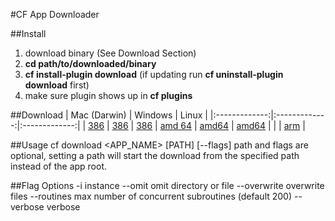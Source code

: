 #CF App Downloader

##Install 
1. download binary (See Download Section)
2. **cd path/to/downloaded/binary**
3. **cf install-plugin download** (if updating run **cf uninstall-plugin download** first)
4. make sure plugin shows up in **cf plugins** 

##Download
| Mac (Darwin)  | Windows       | Linux         |
|:-------------:|:-------------:|:-------------:|
| [386](https://github.rtp.raleigh.ibm.com/jstart/cf-download/raw/master/binaries/darwin/386/download) | [386](https://github.rtp.raleigh.ibm.com/jstart/cf-download/blob/master/binaries/windows/386/download.exe) | [386](https://github.rtp.raleigh.ibm.com/jstart/cf-download/raw/master/binaries/linux/386/download)
| [amd 64](https://github.rtp.raleigh.ibm.com/jstart/cf-download/raw/master/binaries/darwin/amd64/download) | [amd64](https://github.rtp.raleigh.ibm.com/jstart/cf-download/blob/master/binaries/windows/amd64/download.exe) | [amd64](https://github.rtp.raleigh.ibm.com/jstart/cf-download/raw/master/binaries/linux/amd64/download)
|               |               | [arm](https://github.rtp.raleigh.ibm.com/jstart/cf-download/raw/master/binaries/linux/arm/download) |  

##Usage
cf download <APP_NAME> [PATH] [--flags]
path and flags are optional, setting a path will start the download from the specified path instead of the app root.

##Flag Options
-i			instance
--omit		omit directory or file
--overwrite	overwrite files
--routines	max number of concurrent subroutines (default 200)
--verbose	verbose

